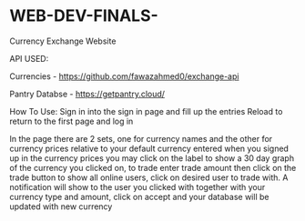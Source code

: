 # WEB-DEV-FINALS-

Currency Exchange Website

API USED:

Currencies - https://github.com/fawazahmed0/exchange-api

Pantry Databse - https://getpantry.cloud/

How To Use:
Sign in into the sign in page and fill up the entries
Reload to return to the first page and log in

In the page there are 2 sets, one for currency names and the other for 
currency prices relative to your default currency entered when you signed up
in the currency prices you may click on the label to show a 30 day graph of the currency you clicked on, to trade enter trade amount then click on the trade button to show all online users, click on desired user to trade with. A notification will show to the user you clicked with together with your currency type and amount, click on accept and your database will be updated with new currency
